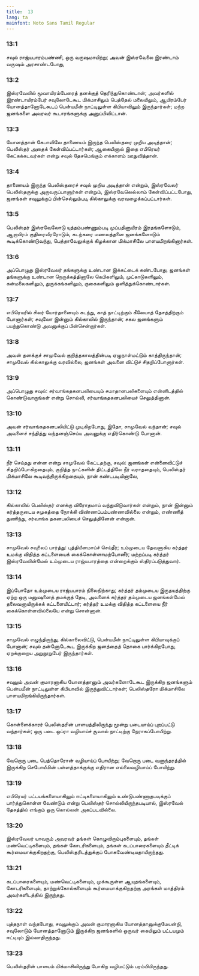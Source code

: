 ```yaml
---
title:  13
lang: ta
mainfont: Noto Sans Tamil Regular
---
```


###  13:1

சவுல் ராஜ்யபாரம்பண்ணி, ஒரு வருஷமாயிற்று; அவன் இஸ்ரவேலை இரண்டாம் வருஷம் அரசாண்டபோது,

###  13:2

இஸ்ரவேலில் மூவாயிரம்பேரைத் தனக்குத் தெரிந்துகொண்டான்; அவர்களில் இரண்டாயிரம்பேர் சவுலோடேகூட மிக்மாசிலும் பெத்தேல் மலையிலும், ஆயிரம்பேர் யோனத்தானோடேகூடப் பென்யமீன் நாட்டிலுள்ள கிபியாவிலும் இருந்தார்கள்; மற்ற ஜனங்களை அவரவர் கூடாரங்களுக்கு அனுப்பிவிட்டான்.

###  13:3

யோனத்தான் கேபாவிலே தாணையம் இருந்த பெலிஸ்தரை முறிய அடித்தான்; பெலிஸ்தர் அதைக் கேள்விப்பட்டார்கள்; ஆகையினால் இதை எபிரெயர் கேட்கக்கடவர்கள் என்று சவுல் தேசமெங்கும் எக்காளம் ஊதுவித்தான்.

###  13:4

தாணையம் இருந்த பெலிஸ்தரைச் சவுல் முறிய அடித்தான் என்றும், இஸ்ரவேலர் பெலிஸ்தருக்கு அருவருப்பானார்கள் என்றும், இஸ்ரவேலெல்லாம் கேள்விப்பட்டபோது, ஜனங்கள் சவுலுக்குப் பின்செல்லும்படி கில்காலுக்கு வரவழைக்கப்பட்டார்கள்.

###  13:5

பெலிஸ்தர் இஸ்ரவேலோடு யுத்தம்பண்ணும்படி முப்பதினாயிரம் இரதங்களோடும், ஆறாயிரம் குதிரைவீரரோடும், கடற்கரை மணலத்தனை ஜனங்களோடும் கூடிக்கொண்டுவந்து, பெத்தாவேலுக்குக் கிழக்கான மிக்மாசிலே பாளயமிறங்கினார்கள்.

###  13:6

அப்பொழுது இஸ்ரவேலர் தங்களுக்கு உண்டான இக்கட்டைக் கண்டபோது, ஜனங்கள் தங்களுக்கு உண்டான நெருக்கத்தினாலே கெபிகளிலும், முட்காடுகளிலும், கன்மலைகளிலும், துருக்கங்களிலும், குகைகளிலும் ஒளித்துக்கொண்டார்கள்.

###  13:7

எபிரெயரில் சிலர் யோர்தானையும் கடந்து, காத் நாட்டிற்கும் கீலேயாத் தேசத்திற்கும் போனார்கள்; சவுலோ இன்னும் கில்காலில் இருந்தான்; சகல ஜனங்களும் பயந்துகொண்டு அவனுக்குப் பின்சென்றார்கள்.

###  13:8

அவன் தனக்குச் சாமுவேல் குறித்தகாலத்தின்படி ஏழுநாள்மட்டும் காத்திருந்தான்; சாமுவேல் கில்காலுக்கு வரவில்லை, ஜனங்கள் அவனை விட்டுச் சிதறிப்போனார்கள்.

###  13:9

அப்பொழுது சவுல்: சர்வாங்கதகனபலியையும் சமாதானபலிகளையும் என்னிடத்தில் கொண்டுவாருங்கள் என்று சொல்லி, சர்வாங்கதகனபலியைச் செலுத்தினான்.

###  13:10

அவன் சர்வாங்கதகனபலியிட்டு முடிகிறபோது, இதோ, சாமுவேல் வந்தான்; சவுல் அவனைச் சந்தித்து வந்தனஞ்செய்ய அவனுக்கு எதிர்கொண்டு போனான்.

###  13:11

நீர் செய்தது என்ன என்று சாமுவேல் கேட்டதற்கு, சவுல்: ஜனங்கள் என்னைவிட்டுச் சிதறிப்போகிறதையும், குறித்த நாட்களின் திட்டத்திலே நீர் வராததையும், பெலிஸ்தர் மிக்மாசிலே கூடிவந்திருக்கிறதையும், நான் கண்டபடியினாலே,

###  13:12

கில்காலில் பெலிஸ்தர் எனக்கு விரோதமாய் வந்துவிடுவார்கள் என்றும், நான் இன்னும் கர்த்தருடைய சமுகத்தை நோக்கி விண்ணப்பம்பண்ணவில்லை என்றும், எண்ணித் துணிந்து, சர்வாங்க தகனபலியைச் செலுத்தினேன் என்றான்.

###  13:13

சாமுவேல் சவுலைப் பார்த்து: புத்தியீனமாய்ச் செய்தீர்; உம்முடைய தேவனாகிய கர்த்தர் உமக்கு விதித்த கட்டளையைக் கைக்கொள்ளாமற்போனீர்; மற்றப்படி கர்த்தர் இஸ்ரவேலின்மேல் உம்முடைய ராஜ்யபாரத்தை என்றைக்கும் ஸ்திரப்படுத்துவார்.

###  13:14

இப்போதோ உம்முடைய ராஜ்யபாரம் நிலைநிற்காது; கர்த்தர் தம்முடைய இருதயத்திற்கு ஏற்ற ஒரு மனுஷனைத் தமக்குத் தேடி, அவனைக் கர்த்தர் தம்முடைய ஜனங்கள்மேல் தலைவனாயிருக்கக் கட்டளையிட்டார்; கர்த்தர் உமக்கு விதித்த கட்டளையை நீர் கைக்கொள்ளவில்லையே என்று சொன்னான்.

###  13:15

சாமுவேல் எழுந்திருந்து, கில்காலைவிட்டு, பென்யமீன் நாட்டிலுள்ள கிபியாவுக்குப் போனான்; சவுல் தன்னோடேகூட இருக்கிற ஜனத்தைத் தொகை பார்க்கிறபோது, ஏறக்குறைய அறுநூறுபேர் இருந்தார்கள்.

###  13:16

சவுலும் அவன் குமாரனாகிய யோனத்தானும் அவர்களோடேகூட இருக்கிற ஜனங்களும் பென்யமீன் நாட்டிலுள்ள கிபியாவில் இருந்துவிட்டார்கள்; பெலிஸ்தரோ மிக்மாசிலே பாளயமிறங்கியிருந்தார்கள்.

###  13:17

கொள்ளைக்காரர் பெலிஸ்தரின் பாளயத்திலிருந்து மூன்று படையாய்ப் புறப்பட்டு வந்தார்கள்; ஒரு படை ஒப்ரா வழியாய்ச் சூவால் நாட்டிற்கு நேராகப்போயிற்று.

###  13:18

வேறொரு படை பெத்தொரோன் வழியாய்ப் போயிற்று; வேறொரு படை வனாந்தரத்தில் இருக்கிற செபோயீமின் பள்ளத்தாக்குக்கு எதிரான எல்லைவழியாய்ப் போயிற்று.

###  13:19

எபிரெயர் பட்டயங்களையாகிலும் ஈட்டிகளையாகிலும் உண்டுபண்ணாதபடிக்குப் பார்த்துகொள்ள வேண்டும் என்று பெலிஸ்தர் சொல்லியிருந்தபடியால், இஸ்ரவேல் தேசத்தில் எங்கும் ஒரு கொல்லன் அகப்படவில்லை.

###  13:20

இஸ்ரவேலர் யாவரும் அவரவர் தங்கள் கொழுவிரும்புகளையும், தங்கள் மண்வெட்டிகளையும், தங்கள் கோடரிகளையும், தங்கள் கடப்பாரைகளையும் தீட்டிக் கூர்மையாக்குகிறதற்கு, பெலிஸ்தரிடத்துக்குப் போகவேண்டியதாயிருந்தது.

###  13:21

கடப்பாரைகளையும், மண்வெட்டிகளையும், முக்கூருள்ள ஆயுதங்களையும், கோடரிகளையும், தாற்றுக்கோல்களையும் கூர்மையாக்குகிறதற்கு அரங்கள் மாத்திரம் அவர்களிடத்தில் இருந்தது.

###  13:22

யுத்தநாள் வந்தபோது, சவுலுக்கும் அவன் குமாரனாகிய யோனத்தானுக்குமேயன்றி, சவுலோடும் யோனத்தானோடும் இருக்கிற ஜனங்களில் ஒருவர் கையிலும் பட்டயமும் ஈட்டியும் இல்லாதிருந்தது.

###  13:23

பெலிஸ்தரின் பாளயம் மிக்மாசிலிருந்து போகிற வழிமட்டும் பரம்பியிருந்தது.

